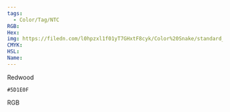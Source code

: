 ```yaml
---
tags:
  - Color/Tag/NTC
RGB:
Hex:
img: https://filedn.com/l0hpzxl1f01yT7GHxtF8cyk/Color%20Snake/standard_csv_to_svg/%23/5D1E0F.svg
CMYK:
HSL:
Name:
---
```

Redwood
```palette
#5D1E0F
```
RGB
